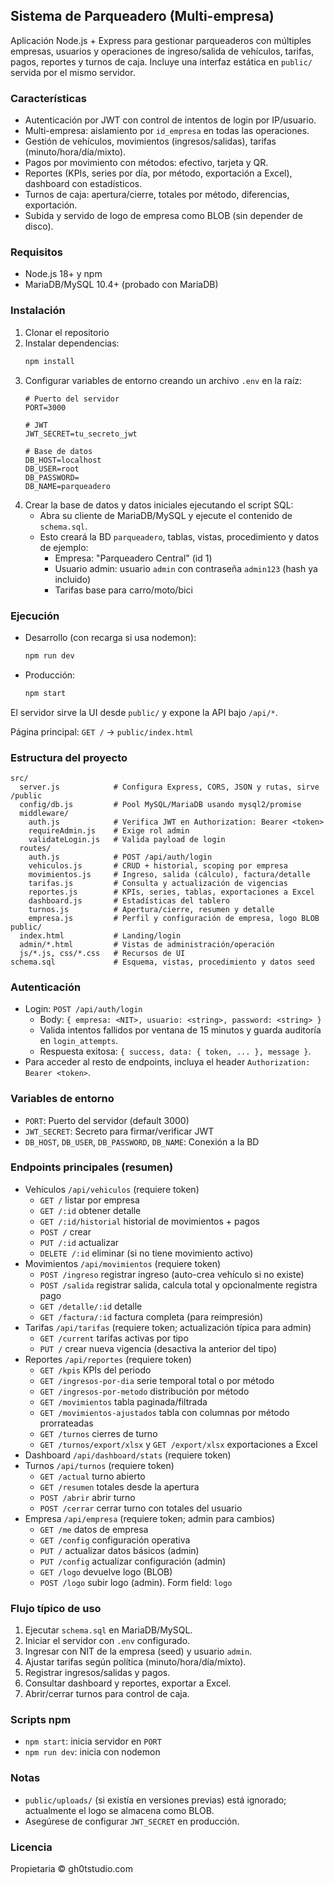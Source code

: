 ## Sistema de Parqueadero (Multi-empresa)

Aplicación Node.js + Express para gestionar parqueaderos con múltiples empresas, usuarios y operaciones de ingreso/salida de vehículos, tarifas, pagos, reportes y turnos de caja. Incluye una interfaz estática en `public/` servida por el mismo servidor.

### Características
- Autenticación por JWT con control de intentos de login por IP/usuario.
- Multi-empresa: aislamiento por `id_empresa` en todas las operaciones.
- Gestión de vehículos, movimientos (ingresos/salidas), tarifas (minuto/hora/día/mixto).
- Pagos por movimiento con métodos: efectivo, tarjeta y QR.
- Reportes (KPIs, series por día, por método, exportación a Excel), dashboard con estadísticos.
- Turnos de caja: apertura/cierre, totales por método, diferencias, exportación.
- Subida y servido de logo de empresa como BLOB (sin depender de disco).

### Requisitos
- Node.js 18+ y npm
- MariaDB/MySQL 10.4+ (probado con MariaDB)

### Instalación
1. Clonar el repositorio
2. Instalar dependencias:
   ```bash
   npm install
   ```
3. Configurar variables de entorno creando un archivo `.env` en la raíz:
   ```env
   # Puerto del servidor
   PORT=3000

   # JWT
   JWT_SECRET=tu_secreto_jwt

   # Base de datos
   DB_HOST=localhost
   DB_USER=root
   DB_PASSWORD=
   DB_NAME=parqueadero
   ```
4. Crear la base de datos y datos iniciales ejecutando el script SQL:
   - Abra su cliente de MariaDB/MySQL y ejecute el contenido de `schema.sql`.
   - Esto creará la BD `parqueadero`, tablas, vistas, procedimiento y datos de ejemplo:
     - Empresa: "Parqueadero Central" (id 1)
     - Usuario admin: usuario `admin` con contraseña `admin123` (hash ya incluido)
     - Tarifas base para carro/moto/bici

### Ejecución
- Desarrollo (con recarga si usa nodemon):
  ```bash
  npm run dev
  ```
- Producción:
  ```bash
  npm start
  ```
El servidor sirve la UI desde `public/` y expone la API bajo `/api/*`.

Página principal: `GET /` -> `public/index.html`

### Estructura del proyecto
```
src/
  server.js            # Configura Express, CORS, JSON y rutas, sirve /public
  config/db.js         # Pool MySQL/MariaDB usando mysql2/promise
  middleware/
    auth.js            # Verifica JWT en Authorization: Bearer <token>
    requireAdmin.js    # Exige rol admin
    validateLogin.js   # Valida payload de login
  routes/
    auth.js            # POST /api/auth/login
    vehiculos.js       # CRUD + historial, scoping por empresa
    movimientos.js     # Ingreso, salida (cálculo), factura/detalle
    tarifas.js         # Consulta y actualización de vigencias
    reportes.js        # KPIs, series, tablas, exportaciones a Excel
    dashboard.js       # Estadísticas del tablero
    turnos.js          # Apertura/cierre, resumen y detalle
    empresa.js         # Perfil y configuración de empresa, logo BLOB
public/
  index.html           # Landing/login
  admin/*.html         # Vistas de administración/operación
  js/*.js, css/*.css   # Recursos de UI
schema.sql             # Esquema, vistas, procedimiento y datos seed
```

### Autenticación
- Login: `POST /api/auth/login`
  - Body: `{ empresa: <NIT>, usuario: <string>, password: <string> }`
  - Valida intentos fallidos por ventana de 15 minutos y guarda auditoría en `login_attempts`.
  - Respuesta exitosa: `{ success, data: { token, ... }, message }`.
- Para acceder al resto de endpoints, incluya el header `Authorization: Bearer <token>`.

### Variables de entorno
- `PORT`: Puerto del servidor (default 3000)
- `JWT_SECRET`: Secreto para firmar/verificar JWT
- `DB_HOST`, `DB_USER`, `DB_PASSWORD`, `DB_NAME`: Conexión a la BD

### Endpoints principales (resumen)
- Vehículos `/api/vehiculos` (requiere token)
  - `GET /` listar por empresa
  - `GET /:id` obtener detalle
  - `GET /:id/historial` historial de movimientos + pagos
  - `POST /` crear
  - `PUT /:id` actualizar
  - `DELETE /:id` eliminar (si no tiene movimiento activo)
- Movimientos `/api/movimientos` (requiere token)
  - `POST /ingreso` registrar ingreso (auto-crea vehículo si no existe)
  - `POST /salida` registrar salida, calcula total y opcionalmente registra pago
  - `GET /detalle/:id` detalle
  - `GET /factura/:id` factura completa (para reimpresión)
- Tarifas `/api/tarifas` (requiere token; actualización típica para admin)
  - `GET /current` tarifas activas por tipo
  - `PUT /` crear nueva vigencia (desactiva la anterior del tipo)
- Reportes `/api/reportes` (requiere token)
  - `GET /kpis` KPIs del periodo
  - `GET /ingresos-por-dia` serie temporal total o por método
  - `GET /ingresos-por-metodo` distribución por método
  - `GET /movimientos` tabla paginada/filtrada
  - `GET /movimientos-ajustados` tabla con columnas por método prorrateadas
  - `GET /turnos` cierres de turno
  - `GET /turnos/export/xlsx` y `GET /export/xlsx` exportaciones a Excel
- Dashboard `/api/dashboard/stats` (requiere token)
- Turnos `/api/turnos` (requiere token)
  - `GET /actual` turno abierto
  - `GET /resumen` totales desde la apertura
  - `POST /abrir` abrir turno
  - `POST /cerrar` cerrar turno con totales del usuario
- Empresa `/api/empresa` (requiere token; admin para cambios)
  - `GET /me` datos de empresa
  - `GET /config` configuración operativa
  - `PUT /` actualizar datos básicos (admin)
  - `PUT /config` actualizar configuración (admin)
  - `GET /logo` devuelve logo (BLOB)
  - `POST /logo` subir logo (admin). Form field: `logo`

### Flujo típico de uso
1. Ejecutar `schema.sql` en MariaDB/MySQL.
2. Iniciar el servidor con `.env` configurado.
3. Ingresar con NIT de la empresa (seed) y usuario `admin`.
4. Ajustar tarifas según política (minuto/hora/día/mixto).
5. Registrar ingresos/salidas y pagos.
6. Consultar dashboard y reportes, exportar a Excel.
7. Abrir/cerrar turnos para control de caja.

### Scripts npm
- `npm start`: inicia servidor en `PORT`
- `npm run dev`: inicia con nodemon

### Notas
- `public/uploads/` (si existía en versiones previas) está ignorado; actualmente el logo se almacena como BLOB.
- Asegúrese de configurar `JWT_SECRET` en producción.

### Licencia
Propietaria © gh0tstudio.com


